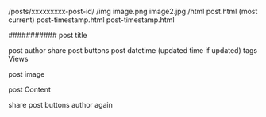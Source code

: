 /posts/xxxxxxxxx-post-id/
  /img
    image.png
    image2.jpg
  /html
    post.html (most current)
    post-timestamp.html
    post-timestamp.html

###########
post title

post author       share post buttons
post datetime (updated time if updated)     tags
Views

post image

post Content

share post buttons
author again
